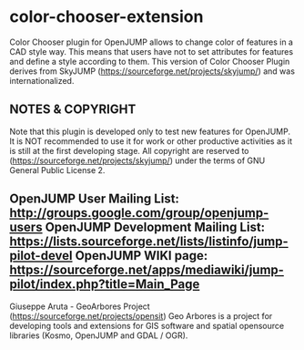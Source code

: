 # color-chooser-extension

Color Chooser plugin for OpenJUMP allows to change color of features in a CAD style way.
This means that users have not to set attributes for features and define a style according to them.
This version of Color Chooser Plugin derives from SkyJUMP 
(https://sourceforge.net/projects/skyjump/) and was internationalized.

NOTES & COPYRIGHT
-------------------------------------- 
Note that this plugin is developed only to test new features for OpenJUMP.
It is NOT recommended to use it for work or other productive activities as it is still at the 
first developing stage.
All copyright are reserved to (https://sourceforge.net/projects/skyjump/) 
under the terms of GNU General Public License 2.

OpenJUMP User Mailing List: http://groups.google.com/group/openjump-users
OpenJUMP Development Mailing List: https://lists.sourceforge.net/lists/listinfo/jump-pilot-devel
OpenJUMP WIKI page: https://sourceforge.net/apps/mediawiki/jump-pilot/index.php?title=Main_Page
-------------------------------------- 

Giuseppe Aruta - GeoArbores Project (https://sourceforge.net/projects/opensit)
Geo Arbores is a project for developing tools and extensions for GIS software 
and spatial opensource libraries (Kosmo, OpenJUMP and GDAL / OGR).
